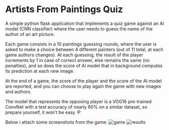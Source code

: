 # Artists From Paintings Quiz
A simple python flask application that implements a quiz game against an AI model (CNN classifier) where the user needs to guess the name of the author of an art picture.

Each game consists in a 10 paintings guessing rounds, where the user is asked to make a choice between 4 different painters (out of 11 total, at each game authors changes). At each guessing, the result of the player increments by 1 in case of correct answer, else remains the same (no penalties), and so does the score of AI model that in background computes its prediction at each new image.

At the end of a game, the score of the player and the score of the AI model are reported, and you can choose to play again the game with new images and authors.

The model that represents the opposing player is a VGG16 pre-trained ConvNet with a test accuracy of nearly 80% on a similar dataset, so prepare yourself, it won't be easy :P

Below i attach some screenshots from the game:
![game](https://user-images.githubusercontent.com/55366018/219872599-1597362a-611f-4ac4-94aa-77690d8e9eb3.png)
![results](https://user-images.githubusercontent.com/55366018/219872603-5b0c1fff-5f18-44a2-85be-9ee99e8fba95.png)
